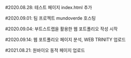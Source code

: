#2020.08.28: 테스트 페이지 index.html 추가

#2020.09.01: 팀 프로젝트 mundoverde 호스팅

#2020.09.04: 부트스트랩을 활용한 웹 포트폴리오 작성 시작

#2020.09.14: 웹 포트폴리오 페이지 분석, WEB TRINITY 업로드

#2021.08.21: 원바이오 동적 페이지 업로드
